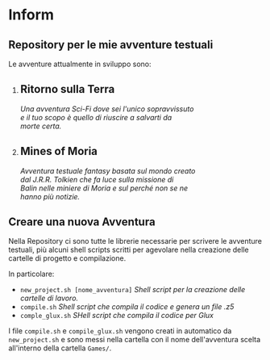Inform
======
Repository per le mie avventure testuali
----------------------------------------

 Le avventure attualmente in sviluppo sono:

 1. Ritorno sulla Terra
    -------------------
    *Una avventura Sci-Fi dove sei l'unico sopravvissuto  
    e il tuo scopo è quello di riuscire a salvarti da  
    morte certa.*

 2. Mines of Moria
    --------------
    *Avventura testuale fantasy basata sul mondo creato  
    dal J.R.R. Tolkien che fa luce sulla missione di   
    Balin nelle miniere di Moria e sul perché non se ne  
    hanno più notizie.*
    
 Creare una nuova Avventura
 --------------------------
 Nella Repository ci sono tutte le librerie necessarie per scrivere le avventure testuali,
 più alcuni shell scripts scritti per agevolare nella creazione delle cartelle di progetto
 e compilazione.

 In particolare:
 * `new_project.sh [nome_avventura]` *Shell script per la creazione delle cartelle di lavoro.*
 * `compile.sh` *Shell script che compila il codice e genera un file .z5*
 * `comple_glux.sh` *SHell script che compila il codice per Glux*

 I file `compile.sh` e `compile_glux.sh` vengono creati in automatico da `new_project.sh` e sono
 messi nella cartella con il nome dell'avventura scelta all'interno della cartella `Games/`.
